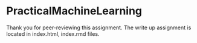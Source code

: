 PracticalMachineLearning
========================

Thank you for peer-reviewing this assignment. The write up assignment is located in index.html, index.rmd files.
